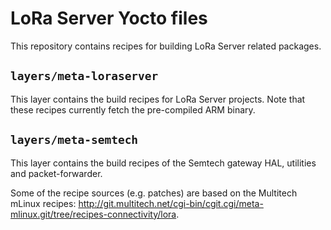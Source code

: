 # LoRa Server Yocto files

This repository contains recipes for building LoRa Server related packages.

## `layers/meta-loraserver`

This layer contains the build recipes for LoRa Server projects. Note that
these recipes currently fetch the pre-compiled ARM binary.

## `layers/meta-semtech`

This layer contains the build recipes of the Semtech gateway HAL, utilities
and packet-forwarder.

Some of the recipe sources (e.g. patches) are based on the Multitech mLinux
recipes: http://git.multitech.net/cgi-bin/cgit.cgi/meta-mlinux.git/tree/recipes-connectivity/lora.
